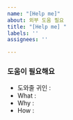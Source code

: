 ```yaml
---
name: "[Help me]"
about: 외부 도움 필요
title: "[Help me] "
labels: ''
assignees: ''

---
```


### 도움이 필요해요
- 도와줄 귀인 :   
- What :  
- Why :   
- How :  
